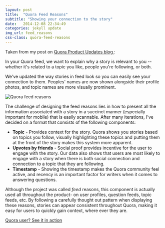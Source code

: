 ```yaml
---
layout: post
title:  "Quora Feed Reasons"
subtitle: "Showing your connection to the story"
date:   2014-12-08 22:34:49
categories: jekyll update
img_url: feed_reasons
css-class: quora-feed-reasons
---
```

<section>
  <p>
    Taken from my post on 
    <a href="http://productupdates.quora.com/Your-Quora-feed-making-it-easier-to-see-your-connection-to-stories" target='_blank'> Quora Product Updates blog </a>:
  </p>
  <p>
    In your Quora feed, we want to explain why a story is relevant to you -- whether it's related to a topic you like, people you're following, or both.
  </p>
  <p>
    We've updated the way stories in feed look so you can easily see your connection to them. Peoples' names are now shown alongside their profile photos, and topic names are more visually prominent.
  </p>

</section>

<img src="{{'/img/feed_reasons.png' | prepend: site.baseurl}}" alt="Quora feed reasons">

<section>
<p>
  The challenge of designing the feed reasons lies in how to present all the information associated with a story in a succinct manner (especially important for mobile) that is easily scannable. After many iterations, I've decided on a format that consists of the following components: 
</p>

<ul>
  <li><strong>Topic</strong> - Provides context for the story. Quora shows you stories based on topics you follow, visually highlighting these topics and putting them at the front of the story makes this system more apparent.</li>
  <li><strong>Upvotes by friends</strong> - Social proof provides incentive for the user to engage with the story. Our data also shows that users are most likely to engage with a story when there is both social connection and connection to a topic that they are following.</li>
  <li><strong>Timestamp</strong> - Showing the timestamp makes the Quora community feel active, and recency is an important factor for writers when it comes to answering questions.</li>
</ul>

<p>
  Although the project was called <em>feed</em> reasons, this component is actually used all throughout the product- on user profiles, question feeds, topic feeds, etc. By following a carefully thought out pattern when displaying these reasons, stories can appear consistent throughout Quora, making it easy for users to quickly gain context, where ever they are.
</p>
</section>

<div class="CTA">
  <a href="https://quora.com" target='_blank'> Quora user? See it in action </a>
</div>